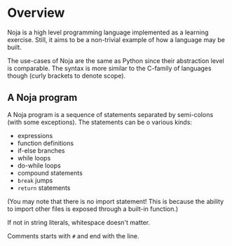 # Overview
Noja is a high level programming language implemented as a learning exercise. Still, it aims to be a non-trivial example of how a language may be built. 

The use-cases of Noja are the same as Python since their abstraction level is comparable. The syntax is more similar to the C-family of languages though (curly brackets to denote scope).

## A Noja program
A Noja program is a sequence of statements separated by semi-colons (with some exceptions). The statements can be o various kinds: 
* expressions
* function definitions
* if-else branches
* while loops
* do-while loops
* compound statements
* `break` jumps
* `return` statements

(You may note that there is no import statement! This is because the ability to import other files is exposed through a built-in function.)

If not in string literals, whitespace doesn't matter.

Comments starts with `#` and end with the line.

